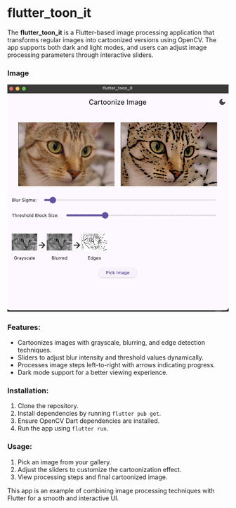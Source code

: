 # flutter_toon_it

The **flutter_toon_it** is a Flutter-based image processing application that transforms regular images into cartoonized versions using OpenCV. The app supports both dark and light modes, and users can adjust image processing parameters through interactive sliders.

### Image

![Image](flutter_toon_it/image.png)

### Features:

- Cartoonizes images with grayscale, blurring, and edge detection techniques.
- Sliders to adjust blur intensity and threshold values dynamically.
- Processes image steps left-to-right with arrows indicating progress.
- Dark mode support for a better viewing experience.

### Installation:

1. Clone the repository.
2. Install dependencies by running `flutter pub get`.
3. Ensure OpenCV Dart dependencies are installed.
4. Run the app using `flutter run`.

### Usage:

1. Pick an image from your gallery.
2. Adjust the sliders to customize the cartoonization effect.
3. View processing steps and final cartoonized image.

This app is an example of combining image processing techniques with Flutter for a smooth and interactive UI.

